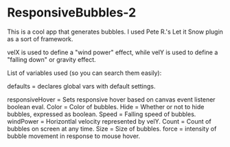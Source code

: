 # ResponsiveBubbles-2
This is a cool app that generates bubbles. I used Pete R.'s Let it Snow plugin as
a sort of framework.

velX is used to define a "wind power" effect, while velY is used to define a "falling down" or gravity effect.

List of variables used (so you can search them easily):

defaults = declares global vars with default settings.

responsiveHover = Sets responsive hover based on canvas event listener boolean eval.
Color = Color of bubbles.
Hide = Whether or not to hide bubbles, expressed as boolean.
Speed = Falling speed of bubbles.
windPower = Horizontlal velocity represented by velY.
Count = Count of bubbles on screen at any time.
Size = Size of bubbles.
force = intensity of bubble movement in response to mouse hover.

